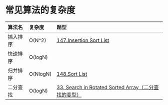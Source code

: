 # 常见算法的复杂度

| 算法名 | 复杂度 | 题型 |
| :--- | :--- | :--- |
| 插入排序 | O\(N^2\) | [147.Insertion Sort List](https://leetcode.com/problems/insertion-sort-list/) |
| 快速排序 | O\(logN\) |  |
| 归并排序 | O\(NlogN\) | [148.Sort List](https://leetcode.com/problems/sort-list/) |
| 二分查找 | O\(logN\) | [33. Search in Rotated Sorted Array（二分查找的变型）](33.-search-in-rotated-sorted-array.md) |




